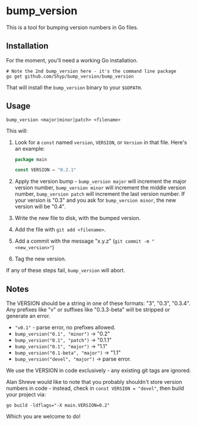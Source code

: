 # bump_version

This is a tool for bumping version numbers in Go files.

## Installation

For the moment, you'll need a working Go installation.

```
# Note the 2nd bump_version here - it's the command line package
go get github.com/Shyp/bump_version/bump_version
```

That will install the `bump_version` binary to your `$GOPATH`.

## Usage

```
bump_version <major|minor|patch> <filename>
```

This will:

1. Look for a `const` named `version`, `VERSION`, or `Version` in that file.
   Here's an example:

    ```go
    package main

    const VERSION = "0.2.1"
    ```

2. Apply the version bump - `bump_version major` will increment the major
version number, `bump_version minor` will increment the middle version number,
`bump_version patch` will increment the last version number. If your version is
"0.3" and you ask for `bump_version minor`, the new version will be "0.4".

3. Write the new file to disk, with the bumped version.

4. Add the file with `git add <filename>`.

5. Add a commit with the message "x.y.z" (`git commit -m "<new_version>"`)

6. Tag the new version.

If any of these steps fail, `bump_version` will abort.

## Notes

The VERSION should be a string in one of these formats: "3", "0.3",
"0.3.4". Any prefixes like "v" or suffixes like "0.3.3-beta" will be
stripped or generate an error.

- `"v0.1"` - parse error, no prefixes allowed.
- `bump_version("0.1", "minor")` -> "0.2"
- `bump_version("0.1", "patch")` -> "0.1.1"
- `bump_version("0.1", "major")` -> "1.1"
- `bump_version("0.1-beta", "major")` -> "1.1"
- `bump_version("devel", "major")` -> parse error.

We use the VERSION in code exclusively - any existing git tags are ignored.

Alan Shreve would like to note that you probably shouldn't store version
numbers in code - instead, check in `const VERSION = "devel"`, then build your
project via:

```
go build -ldflags="-X main.VERSION=0.2"
```

Which you are welcome to do!
